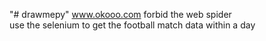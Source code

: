 "# drawmepy" 
www.okooo.com forbid the web spider   
use the selenium to get the football match data within a day

